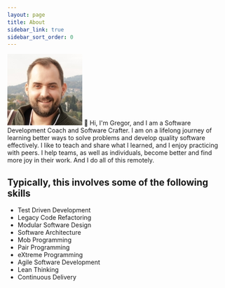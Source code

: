 ```yaml
---
layout: page
title: About
sidebar_link: true
sidebar_sort_order: 0
---
```


![Gregor Riegler!](/assets/img/profile_gregor.jpg)
👋 Hi, I'm Gregor, and I am a Software Development Coach and Software Crafter.
I am on a lifelong journey of learning better ways to solve problems and develop quality software effectively.
I like to teach and share what I learned, and I enjoy practicing with peers.
I help teams, as well as individuals, become better and find more joy in their work.
And I do all of this remotely.

## Typically, this involves some of the following skills
- Test Driven Development
- Legacy Code Refactoring
- Modular Software Design
- Software Architecture 
- Mob Programming
- Pair Programming
- eXtreme Programming
- Agile Software Development
- Lean Thinking
- Continuous Delivery  
